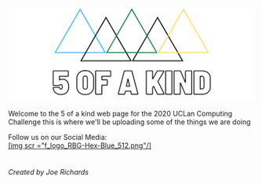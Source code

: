 <img src="Facebook%20Banner.png" /><br/>

Welcome to the 5 of a kind web page for the 2020 UCLan Computing Challenge this is where we'll be uploading some of the things we are doing


Follow us on our Social Media: <br/>
<a href="https://www.facebook.com/fiveofakindltd">[img scr ="f_logo_RBG-Hex-Blue_512.png"/] <br/>  [<img scr="Twitter_Logo_Blue.png"/>](https://twitter.com/5ofaKindLTD1)

###### Created by Joe Richards
